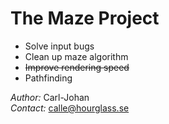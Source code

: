 The Maze Project
==============

* Solve input bugs
* Clean up maze algorithm
* ~~Improve rendering speed~~
* Pathfinding

*Author:* Carl-Johan  
*Contact:* calle@hourglass.se
